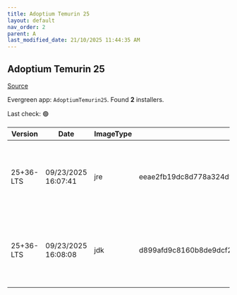 ```yaml
---
title: Adoptium Temurin 25
layout: default
nav_order: 2
parent: A
last_modified_date: 21/10/2025 11:44:35 AM
---
```


## Adoptium Temurin 25

[Source](https://adoptium.net/)

Evergreen app: `AdoptiumTemurin25`. Found **2** installers.

Last check: 🟢

| Version   | Date                | ImageType | Checksum                                                         | Size      | Architecture | Type | URI                                                                                                                                                                                                                                                    |
| --------- | ------------------- | --------- | ---------------------------------------------------------------- | --------- | ------------ | ---- | ------------------------------------------------------------------------------------------------------------------------------------------------------------------------------------------------------------------------------------------------------ |
| 25+36-LTS | 09/23/2025 16:07:41 | jre       | eeae2fb19dc8d778a324d9b5c879f7afe9732487516807b75584436b01e0d8c3 | 42688512  | x64          | msi  | [https://github.com/adoptium/temurin25-binaries/releases/download/jdk-25%2B36/OpenJDK25U-jre_x64_windows_hotspot_25_36.msi](https://github.com/adoptium/temurin25-binaries/releases/download/jdk-25%2B36/OpenJDK25U-jre_x64_windows_hotspot_25_36.msi) |
| 25+36-LTS | 09/23/2025 16:08:08 | jdk       | d899afd9c8160b8de9dcf2cced8da33702e00104068eac50e33dd1cbf1df5248 | 115896320 | x64          | msi  | [https://github.com/adoptium/temurin25-binaries/releases/download/jdk-25%2B36/OpenJDK25U-jdk_x64_windows_hotspot_25_36.msi](https://github.com/adoptium/temurin25-binaries/releases/download/jdk-25%2B36/OpenJDK25U-jdk_x64_windows_hotspot_25_36.msi) |
